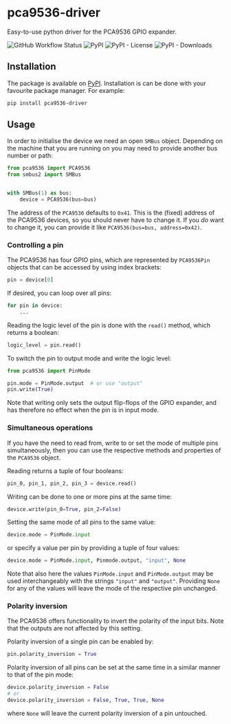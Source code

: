# pca9536-driver
Easy-to-use python driver for the PCA9536 GPIO expander.

![GitHub Workflow Status](https://img.shields.io/github/actions/workflow/status/rogiervandergeer/pca9536-driver/test.yaml?branch=main) 
![PyPI](https://img.shields.io/pypi/v/pca9536-driver)
![PyPI - License](https://img.shields.io/pypi/l/pca9536-driver)
![PyPI - Downloads](https://img.shields.io/pypi/dm/pca9536-driver) 

## Installation

The package is available on [PyPI](https://pypi.org/project/pca9536-driver/). Installation is can be done with your favourite package manager. For example:

```bash
pip install pca9536-driver
```

## Usage

In order to initialise the device we need an open `SMBus` object. 
Depending on the machine that you are running on you may need to provide another bus number or path:
```python
from pca9536 import PCA9536
from smbus2 import SMBus


with SMBus(1) as bus:
    device = PCA9536(bus=bus)
```

The address of the `PCA9536` defaults to `0x41`. This is the (fixed) address of the PCA9536 devices, so you should
never have to change it. If you _do_ want to change it, you can provide it like `PCA9536(bus=bus, address=0x42)`.

### Controlling a pin

The PCA9536 has four GPIO pins, which are represented by `PCA9536Pin` objects that can be accessed by using index brackets:
```python
pin = device[0]
```
If desired, you can loop over all pins:
```python
for pin in device:
    ...
```

Reading the logic level of the pin is done with the `read()` method, which returns a boolean:
```python
logic_level = pin.read()
```

To switch the pin to output mode and write the logic level:
```python
from pca9536 import PinMode

pin.mode = PinMode.output  # or use "output"
pin.write(True)
```
Note that writing only sets the output flip-flops of the GPIO expander, and has therefore no
effect when the pin is in input mode.

### Simultaneous operations

If you have the need to read from, write to or set the mode of multiple pins simultaneously,
then you can use the respective methods and properties of the `PCA9536` object.

Reading returns a tuple of four booleans:
```python
pin_0, pin_1, pin_2, pin_3 = device.read()
```

Writing can be done to one or more pins at the same time:
```python
device.write(pin_0=True, pin_2=False)
```

Setting the same mode of all pins to the same value:
```python
device.mode = PinMode.input
```
or specify a value per pin by providing a tuple of four values:
```python
device.mode = PinMode.input, Pinmode.output, "input", None
```
Note that also here the values `PinMode.input` and `PinMode.output` may be used interchangeably with the strings
`"input"` and `"output"`. Providing `None` for any of the values will leave the mode of the respective pin unchanged.

### Polarity inversion

The PCA9536 offers functionality to invert the polarity of the input bits. Note that the outputs are not affected
by this setting.

Polarity inversion of a single pin can be enabled by:
```python
pin.polarity_inversion = True
```

Polarity inversion of all pins can be set at the same time in a similar manner to that of the pin mode:
```python
device.polarity_inversion = False
# or
device.polarity_inversion = False, True, True, None
```
where `None` will leave the current polarity inversion of a pin untouched.
